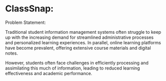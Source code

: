 # ClassSnap: 

Problem Statement:

Traditional student information management systems often struggle to keep up with the increasing demand for streamlined administrative processes and personalized learning experiences. In parallel, online learning platforms have become prevalent, offering extensive course materials and digital notes.

However, students often face challenges in efficiently processing and assimilating this much of information, leading to reduced learning effectiveness and academic performance.